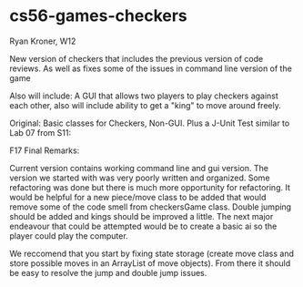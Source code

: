 # cs56-games-checkers

Ryan Kroner, W12

New version of checkers that includes the previous version of code reviews.
As well as fixes some of the issues in command line version of the game

Also will include: A GUI that allows two players to play checkers against each other, also will include ability to get a "king" to move around freely.

Original: Basic classes for Checkers, Non-GUI. Plus a J-Unit Test similar to Lab 07 from S11:

F17 Final Remarks:

Current version contains working command line and gui version.
The version we started with was very poorly written and organized. Some refactoring was done but there is much more opportunity for refactoring. 
It would be helpful for a new piece/move class to be added that would remove some of the code smell from checkersGame class.
Double jumping should be added and kings should be improved a little. 
The next major endeavour that could be attempted would be to create a basic ai so the player could play the computer.

We reccomend that you start by fixing state storage (create move class and store possible moves in an ArrayList of move objects). From there it should be easy to resolve the jump and double jump issues. 
